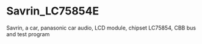 # Savrin_LC75854E
 Savrin, a car, panasonic car audio, LCD module, chipset LC75854, CBB bus and test program
